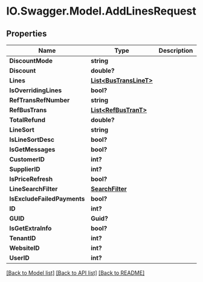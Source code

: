# IO.Swagger.Model.AddLinesRequest
## Properties

Name | Type | Description | Notes
------------ | ------------- | ------------- | -------------
**DiscountMode** | **string** |  | [optional] 
**Discount** | **double?** |  | [optional] 
**Lines** | [**List&lt;BusTransLineT&gt;**](BusTransLineT.md) |  | [optional] 
**IsOverridingLines** | **bool?** |  | [optional] 
**RefTransRefNumber** | **string** |  | [optional] 
**RefBusTrans** | [**List&lt;RefBusTranT&gt;**](RefBusTranT.md) |  | [optional] 
**TotalRefund** | **double?** |  | [optional] 
**LineSort** | **string** |  | [optional] 
**IsLineSortDesc** | **bool?** |  | [optional] 
**IsGetMessages** | **bool?** |  | [optional] 
**CustomerID** | **int?** |  | [optional] 
**SupplierID** | **int?** |  | [optional] 
**IsPriceRefresh** | **bool?** |  | [optional] 
**LineSearchFilter** | [**SearchFilter**](SearchFilter.md) |  | [optional] 
**IsExcludeFailedPayments** | **bool?** |  | [optional] 
**ID** | **int?** |  | [optional] 
**GUID** | **Guid?** |  | [optional] 
**IsGetExtraInfo** | **bool?** |  | [optional] 
**TenantID** | **int?** |  | [optional] 
**WebsiteID** | **int?** |  | [optional] 
**UserID** | **int?** |  | [optional] 

[[Back to Model list]](../README.md#documentation-for-models) [[Back to API list]](../README.md#documentation-for-api-endpoints) [[Back to README]](../README.md)

